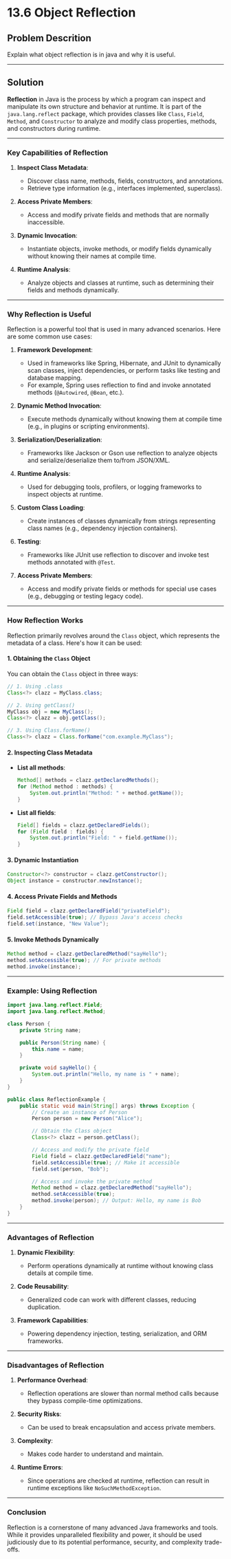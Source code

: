 # 13.6 Object Reflection

## Problem Descrition
Explain what object reflection is in java and why it is useful.

---

## Solution

**Reflection** in Java is the process by which a program can inspect and manipulate its own structure and behavior at runtime. It is part of the `java.lang.reflect` package, which provides classes like `Class`, `Field`, `Method`, and `Constructor` to analyze and modify class properties, methods, and constructors during runtime.

---

### **Key Capabilities of Reflection**
1. **Inspect Class Metadata**:
   - Discover class name, methods, fields, constructors, and annotations.
   - Retrieve type information (e.g., interfaces implemented, superclass).

2. **Access Private Members**:
   - Access and modify private fields and methods that are normally inaccessible.

3. **Dynamic Invocation**:
   - Instantiate objects, invoke methods, or modify fields dynamically without knowing their names at compile time.

4. **Runtime Analysis**:
   - Analyze objects and classes at runtime, such as determining their fields and methods dynamically.

---

### **Why Reflection is Useful**

Reflection is a powerful tool that is used in many advanced scenarios. Here are some common use cases:

1. **Framework Development**:
   - Used in frameworks like Spring, Hibernate, and JUnit to dynamically scan classes, inject dependencies, or perform tasks like testing and database mapping.
   - For example, Spring uses reflection to find and invoke annotated methods (`@Autowired`, `@Bean`, etc.).

2. **Dynamic Method Invocation**:
   - Execute methods dynamically without knowing them at compile time (e.g., in plugins or scripting environments).

3. **Serialization/Deserialization**:
   - Frameworks like Jackson or Gson use reflection to analyze objects and serialize/deserialize them to/from JSON/XML.

4. **Runtime Analysis**:
   - Used for debugging tools, profilers, or logging frameworks to inspect objects at runtime.

5. **Custom Class Loading**:
   - Create instances of classes dynamically from strings representing class names (e.g., dependency injection containers).

6. **Testing**:
   - Frameworks like JUnit use reflection to discover and invoke test methods annotated with `@Test`.

7. **Access Private Members**:
   - Access and modify private fields or methods for special use cases (e.g., debugging or testing legacy code).

---

### **How Reflection Works**

Reflection primarily revolves around the `Class` object, which represents the metadata of a class. Here's how it can be used:

#### 1. **Obtaining the `Class` Object**
   You can obtain the `Class` object in three ways:
   ```java
   // 1. Using .class
   Class<?> clazz = MyClass.class;

   // 2. Using getClass()
   MyClass obj = new MyClass();
   Class<?> clazz = obj.getClass();

   // 3. Using Class.forName()
   Class<?> clazz = Class.forName("com.example.MyClass");
   ```

#### 2. **Inspecting Class Metadata**
   - **List all methods**:
     ```java
     Method[] methods = clazz.getDeclaredMethods();
     for (Method method : methods) {
         System.out.println("Method: " + method.getName());
     }
     ```

   - **List all fields**:
     ```java
     Field[] fields = clazz.getDeclaredFields();
     for (Field field : fields) {
         System.out.println("Field: " + field.getName());
     }
     ```

#### 3. **Dynamic Instantiation**
   ```java
   Constructor<?> constructor = clazz.getConstructor();
   Object instance = constructor.newInstance();
   ```

#### 4. **Access Private Fields and Methods**
   ```java
   Field field = clazz.getDeclaredField("privateField");
   field.setAccessible(true); // Bypass Java's access checks
   field.set(instance, "New Value");
   ```

#### 5. **Invoke Methods Dynamically**
   ```java
   Method method = clazz.getDeclaredMethod("sayHello");
   method.setAccessible(true); // For private methods
   method.invoke(instance);
   ```

---

### **Example: Using Reflection**
```java
import java.lang.reflect.Field;
import java.lang.reflect.Method;

class Person {
    private String name;

    public Person(String name) {
        this.name = name;
    }

    private void sayHello() {
        System.out.println("Hello, my name is " + name);
    }
}

public class ReflectionExample {
    public static void main(String[] args) throws Exception {
        // Create an instance of Person
        Person person = new Person("Alice");

        // Obtain the Class object
        Class<?> clazz = person.getClass();

        // Access and modify the private field
        Field field = clazz.getDeclaredField("name");
        field.setAccessible(true); // Make it accessible
        field.set(person, "Bob");

        // Access and invoke the private method
        Method method = clazz.getDeclaredMethod("sayHello");
        method.setAccessible(true);
        method.invoke(person); // Output: Hello, my name is Bob
    }
}
```

---

### **Advantages of Reflection**
1. **Dynamic Flexibility**:
   - Perform operations dynamically at runtime without knowing class details at compile time.

2. **Code Reusability**:
   - Generalized code can work with different classes, reducing duplication.

3. **Framework Capabilities**:
   - Powering dependency injection, testing, serialization, and ORM frameworks.

---

### **Disadvantages of Reflection**
1. **Performance Overhead**:
   - Reflection operations are slower than normal method calls because they bypass compile-time optimizations.

2. **Security Risks**:
   - Can be used to break encapsulation and access private members.

3. **Complexity**:
   - Makes code harder to understand and maintain.

4. **Runtime Errors**:
   - Since operations are checked at runtime, reflection can result in runtime exceptions like `NoSuchMethodException`.

---

### **Conclusion**

Reflection is a cornerstone of many advanced Java frameworks and tools. While it provides unparalleled flexibility and power, it should be used judiciously due to its potential performance, security, and complexity trade-offs.

